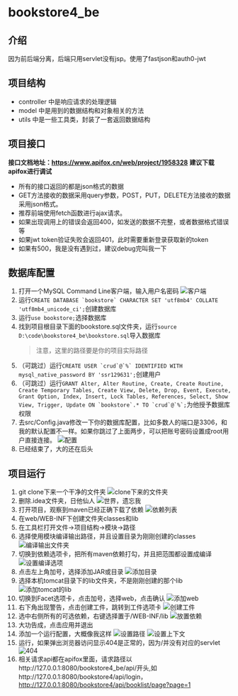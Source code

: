 # bookstore4_be

## 介绍

因为前后端分离，后端只用servlet没有jsp。使用了fastjson和auth0-jwt

## 项目结构

- controller 中是响应请求的处理逻辑
- model 中是用到的数据结构和对象相关的方法
- utils 中是一些工具类，封装了一套返回数据结构

## 项目接口

**接口文档地址：https://www.apifox.cn/web/project/1958328**
**建议下载apifox进行调试**

- 所有的接口返回的都是json格式的数据
- GET方法接收的数据采用query参数，POST，PUT，DELETE方法接收的数据采用json格式。
- 推荐前端使用fetch函数进行ajax请求。
- 如果出现调用上的错误会返回400，如发送的数据不完整，或者数据格式错误等
- 如果jwt token验证失败会返回401，此时需要重新登录获取新的token
- 如果有500，我是没有遇到过，建议debug完叫我一下

## 数据库配置
1. 打开一个MySQL Command Line客户端，输入用户名密码
![客户端](./md/client.png)
2. 运行```CREATE DATABASE `bookstore` CHARACTER SET 'utf8mb4' COLLATE 'utf8mb4_unicode_ci';```创建数据库
3. 运行```use bookstore;```选择数据库
4. 找到项目根目录下面的bookstore.sql文件夹，运行```source D:\code\bookstore4_be\bookstore.sql```导入数据库
    > 注意，这里的路径要是你的项目实际路径
5. （可跳过）运行```CREATE USER `crud`@`%` IDENTIFIED WITH mysql_native_password BY 'ssr129631';```创建用户
6. （可跳过）运行```GRANT Alter, Alter Routine, Create, Create Routine, Create Temporary Tables, Create View, Delete, Drop, Event, Execute, Grant Option, Index, Insert, Lock Tables, References, Select, Show View, Trigger, Update ON `bookstore`.* TO `crud`@`%`;```为他授予数据库权限
7. 去src/Config.java修改一下你的数据库配置，比如多数人的端口是3306，和我的默认配置不一样。如果你跳过了上面两步，可以把账号密码设置成root用户直接连接。
![配置](./md/config.png)
8. 已经结束了，大的还在后头

## 项目运行

1. git clone下来一个干净的文件夹
![clone下来的文件夹](./md/folder.png)
2. 删除.idea文件夹，日他仙人
![世界，遗忘我](./md/del.png)
3. 打开项目，观察到maven已经正确下载了依赖
![依赖列表](./md/deps.png)
4. 在web/WEB-INF下创建文件夹classes和lib
5. 在工具栏打开文件→项目结构→模块→路径
6. 选择使用模块编译输出路径，并且设置目录为刚刚创建的classes
![编译输出文件夹](./md/path.png)
7. 切换到依赖选项卡，把所有maven依赖打勾，并且把范围都设置成编译
![设置编译选项](./md/dep.png)
8. 点击左上角加号，选择添加JAR或目录
![添加目录](/md/add.png)
9. 选择本机tomcat目录下的lib文件夹，不是刚刚创建的那个lib
![添加tomcat的lib](./md/lib.png)
10. 切换到Facet选项卡，点击加号，选择web，点击确认
![添加web](./md/web.png)
11. 右下角出现警告，点击创建工件，跳转到工件选项卡
![创建工件](./md/create.png)
12. 选中右侧所有的可选依赖，右键选择置于/WEB-INF/lib
![放置依赖](./md/place.png)
13. 大功告成，点击应用并退出
14. 添加一个运行配置，大概像我这样
![设置路径](./md/run.png)
![设置上下文](./md/context.png)
15. 运行，如果弹出浏览器访问显示404是正常的，因为/并没有对应的servlet
![404](./md/404.png)
16. 相关请求api都在apifox里面，请求路径以http://127.0.0.1:8080/bookstore4_be/api/开头,如http://127.0.0.1:8080/bookstore4/api/login，http://127.0.0.1:8080/bookstore4/api/booklist/page?page=1